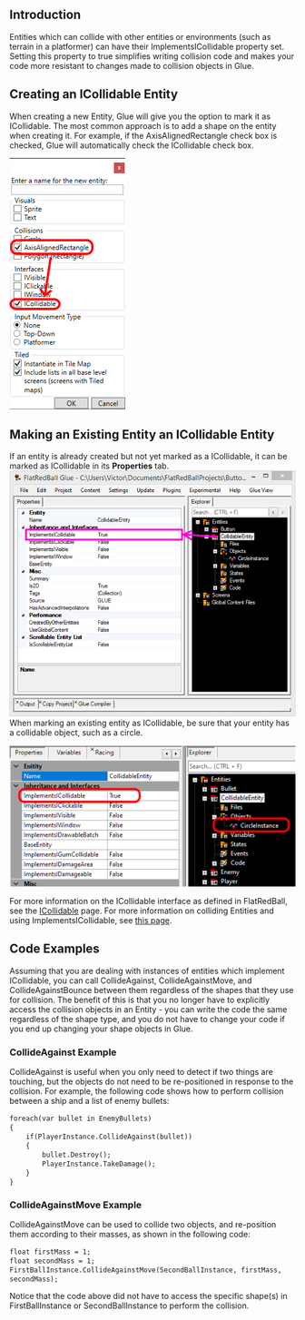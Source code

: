 ## Introduction

Entities which can collide with other entities or environments (such as terrain in a platformer) can have their ImplementsICollidable property set. Setting this property to true simplifies writing collision code and makes your code more resistant to changes made to collision objects in Glue.

## Creating an ICollidable Entity

When creating a new Entity, Glue will give you the option to mark it as ICollidable. The most common approach is to add a shape on the entity when creating it. For example, if the AxisAlignedRectangle check box is checked, Glue will automatically check the ICollidable check box.

![](/media/2021-02-img_60390a9d377a3.png)

## Making an Existing Entity an ICollidable Entity

If an entity is already created but not yet marked as a ICollidable, it can be marked as ICollidable in its **Properties** tab. ![ImplementsICollidable.png](/media/migrated_media-ImplementsICollidable.png) When marking an existing entity as ICollidable, be sure that your entity has a collidable object, such as a circle.

![](/media/2021-02-img_6039252b279e9.png)

For more information on the ICollidable interface as defined in FlatRedBall, see the [ICollidable](/frb/docs/index.php?title=FlatRedBall.Math.Geometry.ICollidable.md "FlatRedBall.Math.Geometry.ICollidable") page. For more information on colliding Entities and using ImplementsICollidable, see [this page](/documentation/tutorials/glue-tutorials/glue-how-to-collide-entities.md "Glue:How To:Collide Entities").

## Code Examples

Assuming that you are dealing with instances of entities which implement ICollidable, you can call CollideAgainst, CollideAgainstMove, and CollideAgainstBounce between them regardless of the shapes that they use for collision. The benefit of this is that you no longer have to explicitly access the collision objects in an Entity - you can write the code the same regardless of the shape type, and you do not have to change your code if you end up changing your shape objects in Glue.

### CollideAgainst Example

CollideAgainst is useful when you only need to detect if two things are touching, but the objects do not need to be re-positioned in response to the collision. For example, the following code shows how to perform collision between a ship and a list of enemy bullets:

``` lang:c#
foreach(var bullet in EnemyBullets)
{
    if(PlayerInstance.CollideAgainst(bullet))
    {
        bullet.Destroy();
        PlayerInstance.TakeDamage();
    }
}
```

### CollideAgainstMove Example

CollideAgainstMove can be used to collide two objects, and re-position them according to their masses, as shown in the following code:

    float firstMass = 1;
    float secondMass = 1;
    FirstBallInstance.CollideAgainstMove(SecondBallInstance, firstMass, secondMass);

Notice that the code above did not have to access the specific shape(s) in FirstBallInstance or SecondBallInstance to perform the collision.
